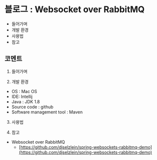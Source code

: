# 블로그 : Websocket over RabbitMQ
* 들어가며
* 개발 환경
* 사용법
* 참고

**코멘트**
-

1. 들어가며

2. 개발 환경

* OS : Mac OS
* IDE: Intellij
* Java : JDK 1.8
* Source code : github
* Software management tool : Maven

3. 사용법

4. 참고

* Websocket over RabbitMQ
	* [https://github.com/djselzlein/spring-websockets-rabbitmq-demo](https://github.com/djselzlein/spring-websockets-rabbitmq-demo)